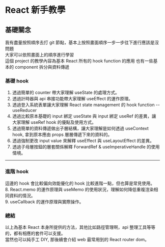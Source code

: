 # React 新手教學
## 基礎關念  
我有盡量按照順序去打 git 節點，基本上按照畫面順序一步一步往下進行應該是沒問題  
大家可以依照畫面上的順序進行學習  
這個 project 的教學內容為基本 React 所有的 hook function 的應用
也有一些基本的 component 拆分與資料傳遞

### 基礎 hook  
1. 透過簡單的 counter 帶大家理解 useState 的處理方式。
2. 透過計時器與 api 串接功能帶大家理解 useEffect 的運作原理。
3. 透過登入系統表單讓大家理解 React state management 的 hook function --useReducer
4. 透過比較原本基礎的 input 綁定 useState 與 input 綁定 useRef 的差異，讓大家理解 useRef hook 的優點及使用方式。
5. 透過簡單的資料傳遞做出子層結構，讓大家理解是如何透過 useContext hook, 拿到原本應由 props 層層傳遞下來的資料的。
6. 透過強制更改 input value 來解釋 useEffect 與 useLayoutEffect 的差異。  
7. 透過子母層按鈕的層套關係解釋 ForwardRef & useImperativeHandle 的使用情境。
***  
### 進階 hook  
這邊的 hook 會比較偏向效能優化的 hook 比較進階一點，但也算是常見使用。  
8. React.memo 的運作原理與 useMemo 的使用狀況，理解如何降低重複渲染相同資料的情況。  
9. useCallback 的運作原理與實際操作。  

### 總結  
以上為基本 React 本身所提供的方法，其他比如路徑管理啊，api 整理工具等等的，都有相應的套件可以支援。  
當然也可以純手工 DIY, 那後續會介紹 web 最常用到的 React router dom。

